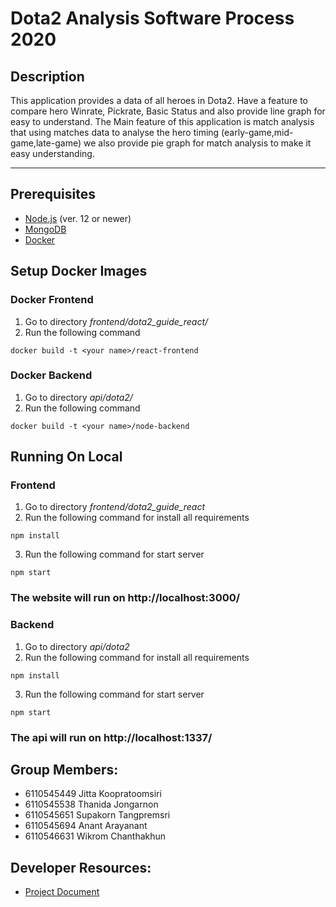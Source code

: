 # **Dota2 Analysis Software Process 2020**

## **Description**
<p> This application provides a data of all heroes in Dota2. Have a feature to compare hero Winrate, Pickrate, Basic Status and also provide line graph for easy to understand. The Main feature of this application is match analysis that using matches data to analyse the hero timing (early-game,mid-game,late-game) we also provide pie graph for match analysis to make it easy understanding. </p>

---
## **Prerequisites**
- [Node.js](https://nodejs.org/en/)  (ver. 12 or newer) 
- [MongoDB](https://www.mongodb.com/1)
- [Docker](https://www.docker.com/)
    


## **Setup Docker Images**
### Docker Frontend
1. Go to directory *frontend/dota2_guide_react/*
2. Run the following command
```
docker build -t <your name>/react-frontend
```

### Docker Backend
1. Go to directory *api/dota2/*
2. Run the following command
```
docker build -t <your name>/node-backend
```

## **Running On Local**
### **Frontend**
1. Go to directory *frontend/dota2_guide_react*
2. Run the following command for install all requirements
```
npm install
```
3. Run the following command for start server
```
npm start
```
### The website will run on http://localhost:3000/

### **Backend**
1. Go to directory *api/dota2*
2. Run the following command for install all requirements
```
npm install
```
3. Run the following command for start server
```
npm start
```
### The api will run on http://localhost:1337/

## Group Members:
* 6110545449	Jitta Koopratoomsiri
* 6110545538	Thanida Jongarnon
* 6110545651	Supakorn Tangpremsri
* 6110545694	Anant Arayanant
* 6110546631	Wikrom Chanthakhun

## Developer Resources:  
* [Project Document](https://docs.google.com/document/d/1XYv9WP3De8vLho3KXA8S_CVSe4Lo5M-nebSzWvCnlN8/edit?usp=sharing)
